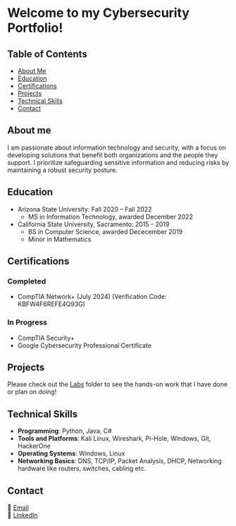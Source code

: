 # Welcome to my Cybersecurity Portfolio!

## Table of Contents
- [About Me](#about-me)
- [Education](#education)
- [Certifications](#certifications)
- [Projects](#projects)
- [Technical Skills](#technical-skills)
- [Contact](#contact)

## About me
I am passionate about information technology and security, with a focus on developing solutions that benefit both organizations and the people they support. I prioritize safeguarding sensitive information and reducing risks by maintaining a robust security posture.

## Education
- Arizona State University: Fall 2020 – Fall 2022
  - MS in Information Technology, awarded December 2022
- California State University, Sacramento: 2015 - 2019
  - BS in Computer Science, awarded Dececember 2019
  - Minor in Mathematics 


## Certifications
### Completed
- CompTIA Network+ (July 2024) (Verification Code: KBFW4F6REFE4Q93G)
### In Progress
- CompTIA Security+
- Google Cybersecurity Professional Certificate

## Projects
Please check out the [Labs](https://github.com/aaroncheungcompsci/cybersecurityportfolio/tree/main/Labs) folder to see the hands-on work that I have done or plan on doing!

## Technical Skills
- **Programming**: Python, Java, C#
- **Tools and Platforms**: Kali Linux, Wireshark, Pi-Hole, Windows, Git, HackerOne
- **Operating Systems**: Windows, Linux
- **Networking Basics**: DNS, TCP/IP, Packet Analysis, DHCP, Networking hardware like routers, switches, cabling etc.

## Contact
📧 [Email](mailto:aaroncheungcompsci@gmail.com)  
💼 [LinkedIn](https://www.linkedin.com/in/aaron-cheung-62ab68148/)  
